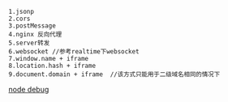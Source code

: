 ```
1.jsonp
2.cors
3.postMessage
4.nginx 反向代理
5.server转发
6.websocket //参考realtime下websocket
7.window.name + iframe
8.location.hash + iframe
9.document.domain + iframe  //该方式只能用于二级域名相同的情况下

```
[node debug](https://mp.weixin.qq.com/s/9odmKcTqMDGR5ZZ8i7v4ow) 